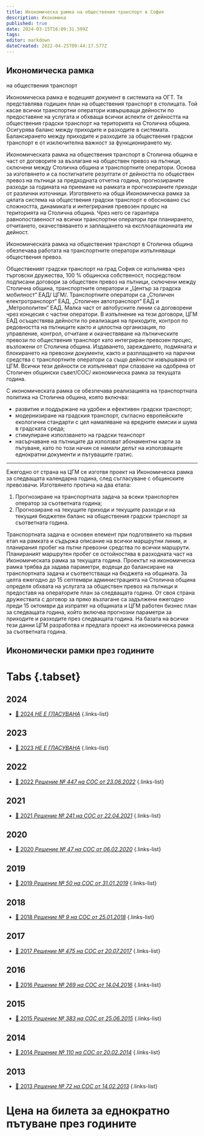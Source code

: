 ```yaml
---
title: Икономическа рамка на обществения транспорт в София
description: Икономика
published: true
date: 2024-03-15T16:09:31.599Z
tags: 
editor: markdown
dateCreated: 2022-04-25T09:44:17.577Z
---
```


## **Икономическа рамка**  
на обществения транспорт

Икономическа рамка е водещият документ в системата на ОГТ. Тя представлява годишен план на обществения транспорт в столицата. Той касае всички транспортни оператори извършващи дейности по предоставяне на услугата и обхваща всички аспекти от дейността на обществения градски транспорт на територията на Столична община. Осигурява баланс между приходите и разходите в системата. Балансирането между приходите и разходите за обществения градски транспорт е от изключителна важност за функционирането му. 

Икономическата рамка на обществения транспорт в Столична община е част от договорите за възлагане на обществен превоз на пътници, сключени между Столична община и транспортните оператори. Основа за изготвянето и са постигнатите резултати от дейността по обществен превоз на пътници за предходната отчетна година, прогнозираните разходи за годината на приемане на рамката и прогнозираните приходи от различни източници. Изготвянето на обща Икономическа рамка за цялата система на обществения градски транспорт е обосновано със сложността, динамиката и интегрирания превозен процес на територията на Столична община. Чрез него се гарантира равнопоставеност на всички транспортни оператори при планирането, отчитането, окачествяването и заплащането на експлоатационната им дейност.

Икономическата рамка на обществения транспорт в Столична община обезпечава работата на транспортните оператори изпълняващи обществения превоз. 

Общественият градски транспорт на град София се изпълнява чрез търговски дружества, 100 % общинска собственост, посредством подписани договори за обществен превоз на пътници, сключени между Столична община, транспортните оператори и „Център за градска мобилност“ ЕАД/ ЦГМ/. Транспортните оператори са „Столичен електротранспорт“ ЕАД, „Столичен автотранспорт“ ЕАД и „Метрополитен“ ЕАД. Малка част от автобусните линии са договорени чрез концесия с частни оператори. В изпълнение на тези договори, ЦГМ ЕАД осъществява дейности по реализация на приходите, контрол по редовността на пътниците както и цялостна организация, по управление, контрол, отчитане и окачествяване на пътническите превози по обществения транспорт като интегриран превозен процес, възложени от Столична община. Издаването, зареждането, подмяната и блокирането на превозни документи, както и разплащането на парични средства с транспортните оператори са също дейности извършвана от ЦГМ. Всички тези дейности се изпълняват при спазване на одобрена от Столичен общински съвет/СОС/ икономическа рамка за текущата година.

С икономическата рамка се обезпечава реализацията на транспортната политика на Столична община, която включва:

-   развитие и поддържане на удобен и ефективен градски транспорт;
-   модернизиране на градския транспорт, съгласно европейските екологични стандарти с цел намаляване на вредните емисии и шума в градската среда;
-   стимулиране използването на градски теанспорт
-   насърчаване на пътниците да използват абонаментни карти за пътуване, като по този начин се намали делът на използващите еднократни документи и пътуващите гратис.


---

Ежегодно от страна на ЦГМ се изготвя проект на Икономическа рамка за следващата календарна година, след съгласуване с общинските превозвачи. Изготвянето протича на два етапа: 
1. Прогнозиране на транспортната задача за всеки транспортен оператор за съответната година; 
2. Прогнозиране на текущите приходи и текущите разходи и на текущия бюджетен баланс на обществения градски транспорт за съответната година.

Транспортната задача е основен елемент при подготвянето на първия етап на рамката и съдържа описание на всички маршрутни линии, и планирания пробег на пътни превозни средства по всички маршрути. Планираният маршрутен пробег се остойностява в разходната част на Икономическата рамка за текущата година. Проектът на икономическа рамка трябва да задава параметри, водещи до балансиране на транспортната задача и съответстващи на бюджета на общината. За целта ежегодно до 15 септември администрацията на Столична община определя обхвата на услугата за обществен превоз на пътници и предоставя на операторите план за следващата година. От своя страна дружествата с договор за пряко възлагане са задължени ежегодно преди 15 октомври да изпратят на общината и ЦГМ работен бизнес план за следващата година, който включва прогнозни параметри за приходите и разходите през следващата година. На базата на всички тези данни ЦГМ разработва и предлага проект на икономическа рамка за съответната година.


## Икономически рамки през годините
# Tabs {.tabset}

## 2024
- [:memo: 2024 *НЕ Е ГЛАСУВАНА*](/bg/economics-and-society/economic-framework/2024)
{.links-list}


## 2023
- [:memo: 2023 *НЕ Е ГЛАСУВАНА*](/bg/economics-and-society/economic-framework/2023)
{.links-list}

## 2022
- [:memo: 2022 *Решение № 447 на СОС от 23.06.2022*](/bg/economics-and-society/economic-framework/2022)
{.links-list}

## 2021
- [:memo: 2021 *Решение № 241 на СОС от 22.04.2021*](/bg/economics-and-society/economic-framework/2021)
{.links-list}

## 2020
- [:memo: 2020 *Решение № 47 на СОС от 06.02.2020*](/bg/economics-and-society/economic-framework/2020)
{.links-list}

## 2019
- [:memo: 2019 *Решение № 50 на СОС от 31.01.2019*](/bg/economics-and-society/economic-framework/2019)
{.links-list}

## 2018
- [:memo: 2018 *Решение № 9 на СОС от 25.01.2018*](/bg/economics-and-society/economic-framework/2018)
{.links-list}

## 2017
- [:memo: 2017 *Решение № 475 на СОС от 20.07.2017*](/bg/economics-and-society/economic-framework/2017)
{.links-list}

## 2016
- [:memo: 2016 *Решение № 269 на СОС от 14.04.2016*](/bg/economics-and-society/economic-framework/2016)
{.links-list}

## 2015
- [:memo: 2015 *Решение № 383 на СОС от 25.06.2015*](/bg/economics-and-society/economic-framework/2015)
{.links-list}

## 2014
- [:memo: 2014 *Решение № 110 на СОС от 20.02.2014*](/bg/economics-and-society/economic-framework/2014)
{.links-list}

## 2013
- [:memo: 2013 *Решение № 72 на СОС от 14.02.2013*](/bg/economics-and-society/economic-framework/2013)
{.links-list}


##
<h1>Цена на билета за еднократно пътуване през годините</h1>
<p>&nbsp;</p>
<div id="charts">
  <canvas id="byMeans2010Chart" class="barChart"></canvas> 
  <p> &nbsp;</p>
  <canvas id="customerCountLine" class="barChart"></canvas>
  <p> &nbsp;</p>
  <canvas id="byCategoryChart" class="barChart"></canvas>
</div>
<p>&nbsp;</p>

